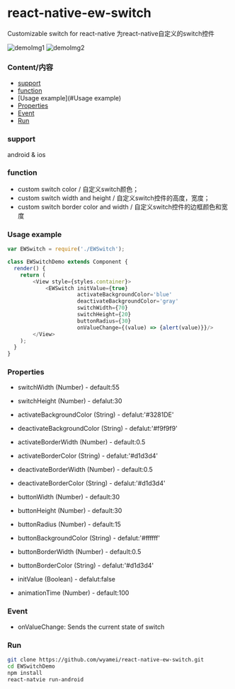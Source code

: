 # react-native-ew-switch
Customizable switch for react-native
为react-native自定义的switch控件

![demoImg1](https://raw.githubusercontent.com/wyamei/react-native-ew-switch/master/demoImgs/demoImg1.jpg) ![demoImg2](https://raw.githubusercontent.com/wyamei/react-native-ew-switch/master/demoImgs/demoImg2.jpg)

### Content/内容
* [support](#support)
* [function](#function)
* [Usage example](#Usage example)
* [Properties](#Properties)
* [Event](#Event)
* [Run](#Run)

### support
android & ios

### function
* custom switch color / 自定义switch颜色；
* custom switch width and height / 自定义switch控件的高度，宽度；
* custom switch border color and width / 自定义switch控件的边框颜色和宽度

### Usage example
```javascript
var EWSwitch = require('./EWSwitch');

class EWSwitchDemo extends Component {
  render() {
    return (
        <View style={styles.container}>
            <EWSwitch initValue={true}
                      activateBackgroundColor='blue'
                      deactivateBackgroundColor='gray'
                      switchWidth={70}
                      switchHeight={20}
                      buttonRadius={30}
                      onValueChange={(value) => {alert(value)}}/>
        </View>
    );
  }
}
```

### Properties
* switchWidth (Number) - default:55
* switchHeight (Number) - defalut:30
* activateBackgroundColor (String) - defalut:'#3281DE'
* deactivateBackgroundColor (String) - defalut:'#f9f9f9'
* activateBorderWidth (Number) - default:0.5
* activateBorderColor (String) - defalut:'#d1d3d4'
* deactivateBorderWidth (Number) - default:0.5
* deactivateBorderColor (String) - defalut:'#d1d3d4'
* buttonWidth (Number) - default:30
* buttonHeight (Number) - default:30
* buttonRadius (Number) - default:15
* buttonBackgroundColor (String) - defalut:'#ffffff'
* buttonBorderWidth (Number) - default:0.5
* buttonBorderColor (String) - defalut:'#d1d3d4'

* initValue (Boolean) - defalut:false
* animationTime (Number) - default:100

### Event
* onValueChange: Sends the current state of switch

### Run
```bash
git clone https://github.com/wyamei/react-native-ew-switch.git
cd EWSwitchDemo
npm install
react-natvie run-android
```
